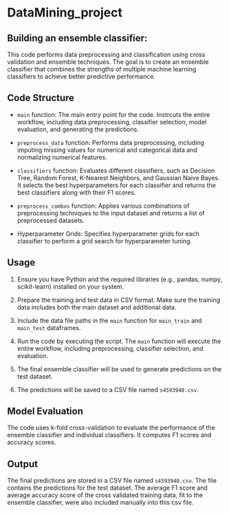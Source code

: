 # DataMining_project


## Building an ensemble classifier:

This code performs data preprocessing and classification using cross validation and ensemble techniques. The goal is to create an ensemble classifier that combines the strengths of multiple machine learning classifiers to achieve better predictive performance.

## Code Structure

- `main` function: The main entry point for the code. Instrcuts the entire workflow, including data preprocessing, classifier selection, model evaluation, and generating the predictions.

- `preprocess_data` function: Performs data preprocessing, including imputing missing values for numerical and categorical data and normalizing numerical features.

- `classifiers` function: Evaluates different classifiers, such as Decision Tree, Random Forest, K-Nearest Neighbors, and Gaussian Naive Bayes. It selects the best hyperparameters for each classifier and returns the best classifiers along with their F1 scores.

- `preprocess_combos` function: Applies various combinations of preprocessing techniques to the input dataset and returns a list of preprocessed datasets.

- Hyperparameter Grids: Specifies hyperparameter grids for each classifier to perform a grid search for hyperparameter tuning.

## Usage

1. Ensure you have Python and the required libraries (e.g., pandas, numpy, scikit-learn) installed on your system.

2. Prepare the training and test data in CSV format. Make sure the training data includes both the main dataset and additional data.

3. Include the data file paths in the `main` function for `main_train` and `main_test` dataframes.

4. Run the code by executing the script. The `main` function will execute the entire workflow, including preprocessing, classifier selection, and evaluation.

5. The final ensemble classifier will be used to generate predictions on the test dataset.

6. The predictions will be saved to a CSV file named `s4593940.csv`.
   

## Model Evaluation

The code uses k-fold cross-validation to evaluate the performance of the ensemble classifier and individual classifiers. It computes F1 scores and accuracy scores.

## Output

The final predictions are stored in a CSV file named `s4593940.csv`. The file contains the predictions for the test dataset. The average F1 score and average accuracy score of the cross validated training data, fit to the ensemble classifier, were also included manually into this csv file.

